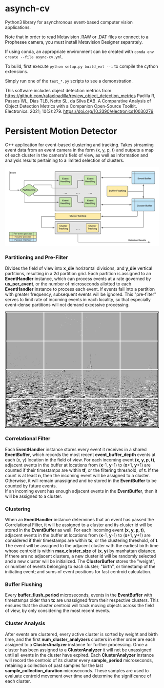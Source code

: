# asynch-cv
Python3 library for asynchronous event-based computer vision applications.  

Note that in order to read Metavision .RAW or .DAT files or connect to a Prophesee camera, you must install Metavision Designer separately.

If using conda, an appropriate environment can be created with `conda env create --file async-cv.yml`.

To build, first execute `python setup.py build_ext --i` to compile the cython extensions.

Simply run one of the `test_*.py` scripts to see a demonstration.  

This software includes object detection metrics from https://github.com/rafaelpadilla/review_object_detection_metrics
Padilla R, Passos WL, Dias TLB, Netto SL, da Silva EAB. A Comparative Analysis of Object Detection Metrics with a Companion Open-Source Toolkit. Electronics. 2021; 10(3):279. https://doi.org/10.3390/electronics10030279

# Persistent Motion Detector
C++ application for event-based clustering and tracking. Takes streaming event data from an event camera in the form (x, y, p, t) and outputs a map of each cluster in the camera's field of view, as well as information and analysis results pertaining to a limited selection of clusters.

![](images/PersistentMotionDetector.png)

### Partitioning and Pre-Filter
Divides the field of view into **x_div** horizontal divisions, and **y_div** vertical partitions, resulting in a 2d partition grid. Each partition is assigned to an **EventHandler** instance, which can process events at a rate governed by **us_per_event**, or the number of microseconds allotted to each **EventHandler** instance to process each event. If events fall into a partition with greater frequency, subsequent events will be ignored. This "pre-filter" serves to limit rate of incoming events in each locality, so that especially event-dense partitions will not demand excessive processing.  

![](images/Partitioning.png)

### Correlational Filter
Each **EventHandler** instance stores every event it receives in a shared **EventBuffer**, which records the most recent **event_buffer_depth** events at each (x, y) location in the field of view. For each incoming event **(x, y, p, t)**, adjacent events in the buffer at locations from (**x**-1, **y**-1) to (**x**+1, **y**+1) are counted if their timestamps are within **tf**, or the filtering threshold, of **t**. If the count is at least **n**, then the incoming event will be assigned to a cluster. Otherwise, it will remain unassigned and be stored in the **EventBuffer** to be counted by future events.  
If an incoming event has enough adjacent events in the **EventBuffer**, then it will be assigned to a cluster.

### Clustering
When an **EventHandler** instance determines that an event has passed the Correlational Filter, it will be assigned to a cluster and its cluster id will be stored in the **EventBuffer** as well. For each incoming event **(x, y, p, t)**, adjacent events in the buffer at locations from (**x**-1, **y**-1) to (**x**+1, **y**+1) are considered if their timestamps are within **tc**, or the clustering threshold, of **t**. The event will be assigned to the adjacent cluster with the earliest birth time whose centroid is within **max_cluster_size** of (**x**, **y**) by manhattan distance. If there are no adjacent clusters, a new cluster id will be randomly selected and a new cluster will be initialized. The **ClusterBuffer** stores the "weight", or number of events belonging to each cluster; "birth", or timestamp of the initiating event; and sums of event positions for fast centroid calculation.

### Buffer Flushing
Every **buffer_flush_period** microseconds, events in the **EventBuffer** with timestamps older than **tc** are unassigned from their respective clusters. This ensures that the cluster centroid will track moving objects across the field of view, by only considering the most recent events.

### Cluster Analysis
After events are clustered, every active cluster is sorted by weight and birth time, and the first **num_cluster_analyzers** clusters in either order are each assigned to a **ClusterAnalyzer** instance for further processing. Once a cluster has been assigned to a **ClusterAnalyzer** it will not be unassigned until all events in the cluster have expired. Each **ClusterAnalyzer** instance will record the centroid of its cluster every **sample_period** microseconds, retaining a collection of past samples for the last **sample_collection_duration** microseconds. These samples are used to evaluate centroid movement over time and determine the significance of each cluster.